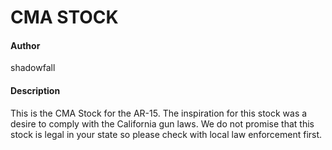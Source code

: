 # CMA STOCK 

#### Author 
shadowfall

#### Description

This is the CMA Stock for the AR-15.  The inspiration for this stock was a desire to comply with the California gun laws. We do not promise that this stock is legal in your state so please check with local law enforcement first.  
